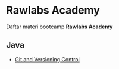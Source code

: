 # Rawlabs Academy
Daftar materi bootcamp **Rawlabs Academy**

## Java
- [Git and Versioning Control](https://github.com/rawlabs-academy/materi-java/00-git-and-versioning-control.md)